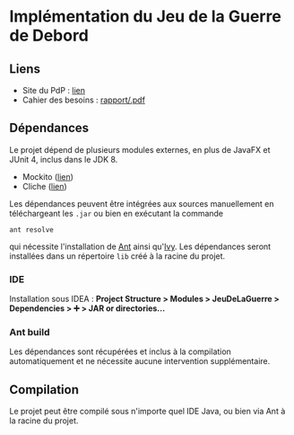 # Implémentation du Jeu de la Guerre de Debord
## Liens
- Site du PdP : [lien](http://dept-info.labri.fr/~narbel/PdP/)
- Cahier des besoins : [rapport/.pdf](https://github.com/ebarjou/JeuDeLaGuerre/blob/master/rapports/PDP%20Wargame%20-%20Cahier%20des%20besoins.pdf) 

## Dépendances
Le projet dépend de plusieurs modules externes, en plus de JavaFX et JUnit 4, inclus dans le JDK 8.
- Mockito ([lien](https://mvnrepository.com/artifact/org.mockito/mockito-all/1.10.19))
- Cliche ([lien](https://code.google.com/archive/p/cliche/))

Les dépendances peuvent être intégrées aux sources manuellement en téléchargeant les `.jar` ou bien en exécutant la commande
```
ant resolve
```
qui nécessite l'installation de [Ant](http://ant.apache.org/) ainsi qu'[Ivy](http://ant.apache.org/ivy/). Les dépendances seront installées dans un répertoire `lib` créé à la racine du projet.

### IDE
Installation sous IDEA : **Project Structure > Modules > JeuDeLaGuerre > Dependencies >  ➕  > JAR or directories...**

### Ant build
Les dépendances sont récupérées et inclus à la compilation automatiquement et ne nécessite aucune intervention supplémentaire.

## Compilation
Le projet peut être compilé sous n'importe quel IDE Java, ou bien via Ant à la racine du projet.
